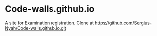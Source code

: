 # Code-walls.github.io
 A site for Examination registration. 
 Clone at https://github.com/Sergius-Nyah/Code-walls.github.io.git
